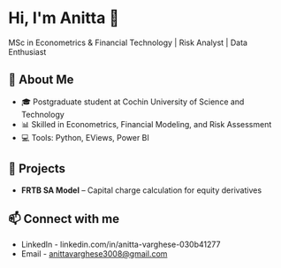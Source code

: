 
# Hi, I'm Anitta 👋  
MSc in Econometrics & Financial Technology | Risk Analyst | Data Enthusiast  

## 🔹 About Me
- 🎓 Postgraduate student at Cochin University of Science and Technology  
- 📊 Skilled in Econometrics, Financial Modeling, and Risk Assessment  
- 💻 Tools: Python, EViews, Power BI  

## 📌 Projects
- **FRTB SA Model** – Capital charge calculation for equity derivatives
  
## 📫 Connect with me
- LinkedIn - linkedin.com/in/anitta-varghese-030b41277
- Email - anittavarghese3008@gmail.com

